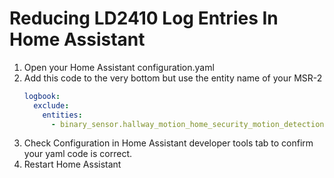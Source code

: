 # Reducing LD2410 Log Entries In Home Assistant

1. Open your Home Assistant configuration.yaml
2. Add this code to the very bottom but use the entity name of your MSR-2  
    ```yaml
    logbook:
      exclude:
        entities:
          - binary_sensor.hallway_motion_home_security_motion_detection
    ```
3. Check Configuration in Home Assistant developer tools tab to confirm your yaml code is correct.
4. Restart Home Assistant